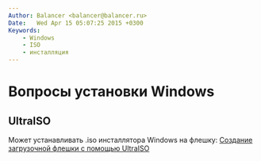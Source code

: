 ```yaml
---
Author: Balancer <balancer@balancer.ru>
Date:   Wed Apr 15 05:07:25 2015 +0300
Keywords:
    - Windows
    - ISO
    - инсталляция
---
```


# Вопросы установки Windows

## UltraISO

Может устанавливать .iso инсталлятора Windows на флешку:
[Создание загрузочной флешки с помощью UltraISO](http://alpinefile.ru/ultraiso-windows-boot-usb.html)


